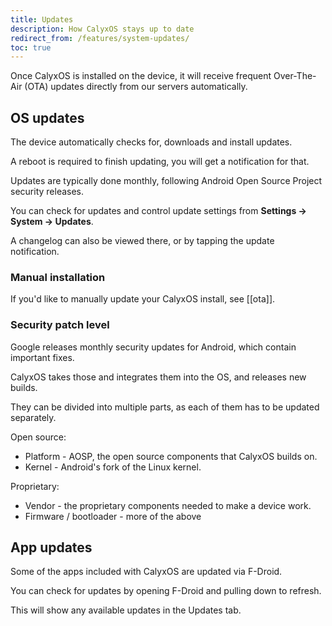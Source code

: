 ```yaml
---
title: Updates
description: How CalyxOS stays up to date
redirect_from: /features/system-updates/
toc: true
---
```


Once CalyxOS is installed on the device, it will receive frequent Over-The-Air (OTA) updates directly from our servers automatically.

## OS updates

The device automatically checks for, downloads and install updates.

A reboot is required to finish updating, you will get a notification for that.

Updates are typically done monthly, following Android Open Source Project security releases.

You can check for updates and control update settings from **Settings -> System -> Updates**.

A changelog can also be viewed there, or by tapping the update notification.

### Manual installation

If you'd like to manually update your CalyxOS install, see [[ota]].

### Security patch level

Google releases monthly security updates for Android, which contain important fixes.

CalyxOS takes those and integrates them into the OS, and releases new builds.

They can be divided into multiple parts, as each of them has to be updated separately.

Open source:
* Platform - AOSP, the open source components that CalyxOS builds on.
* Kernel - Android's fork of the Linux kernel.

Proprietary:
* Vendor - the proprietary components needed to make a device work.
* Firmware / bootloader - more of the above

## App updates

Some of the apps included with CalyxOS are updated via F-Droid.

You can check for updates by opening F-Droid and pulling down to refresh.

This will show any available updates in the Updates tab.
